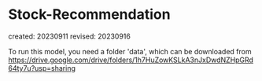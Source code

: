 # Stock-Recommendation

created: 20230911
revised: 20230916

To run this model, you need a folder 'data', which can be downloaded from https://drive.google.com/drive/folders/1h7HuZowKSLkA3nJxDwdNZHpGRd64ty7u?usp=sharing
